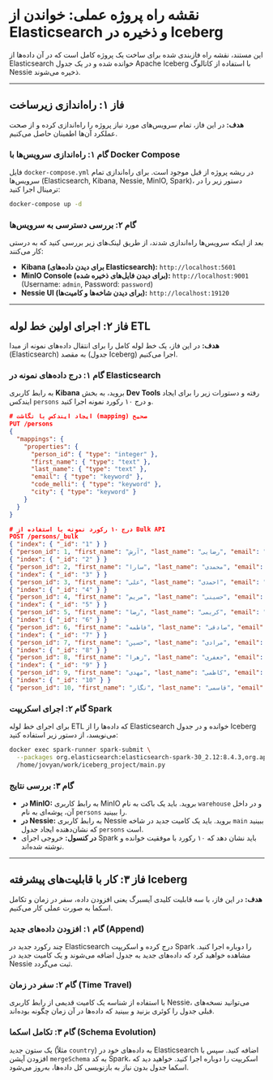 # نقشه راه پروژه عملی: خواندن از Elasticsearch و ذخیره در Iceberg

این مستند، نقشه راه فازبندی شده برای ساخت یک پروژه کامل است که در آن داده‌ها از Elasticsearch خوانده شده و در یک جدول Apache Iceberg با استفاده از کاتالوگ Nessie ذخیره می‌شوند.

---

## فاز ۱: راه‌اندازی زیرساخت

**هدف:** در این فاز، تمام سرویس‌های مورد نیاز پروژه را راه‌اندازی کرده و از صحت عملکرد آن‌ها اطمینان حاصل می‌کنیم.

### گام ۱: راه‌اندازی سرویس‌ها با Docker Compose

فایل `docker-compose.yml` در ریشه پروژه از قبل موجود است. برای راه‌اندازی تمام سرویس‌ها (Elasticsearch, Kibana, Nessie, MinIO, Spark)، دستور زیر را در ترمینال اجرا کنید:

```bash
docker-compose up -d
```

### گام ۲: بررسی دسترسی به سرویس‌ها

بعد از اینکه سرویس‌ها راه‌اندازی شدند، از طریق لینک‌های زیر بررسی کنید که به درستی کار می‌کنند:

*   **Kibana (برای دیدن داده‌های Elasticsearch):** `http://localhost:5601`
*   **MinIO Console (برای دیدن فایل‌های ذخیره شده):** `http://localhost:9001` (Username: `admin`, Password: `password`)
*   **Nessie UI (برای دیدن شاخه‌ها و کامیت‌ها):** `http://localhost:19120`

---

## فاز ۲: اجرای اولین خط لوله ETL

**هدف:** در این فاز، یک خط لوله کامل را برای انتقال داده‌های نمونه از مبدا (Elasticsearch) به مقصد (جدول Iceberg) اجرا می‌کنیم.

### گام ۱: درج داده‌های نمونه در Elasticsearch

به رابط کاربری **Kibana** بروید، به بخش **Dev Tools** رفته و دستورات زیر را برای ایجاد ایندکس `persons` و درج ۱۰ رکورد نمونه اجرا کنید.

```json
# ایجاد ایندکس با نگاشت (mapping) صحیح
PUT /persons
{
  "mappings": {
    "properties": {
      "person_id": { "type": "integer" },
      "first_name": { "type": "text" },
      "last_name": { "type": "text" },
      "email": { "type": "keyword" },
      "code_melli": { "type": "keyword" },
      "city": { "type": "keyword" }
    }
  }
}

# درج ۱۰ رکورد نمونه با استفاده از Bulk API
POST /persons/_bulk
{ "index": { "_id": "1" } }
{ "person_id": 1, "first_name": "آرش", "last_name": "رضایی", "email": "arash.rezaei@example.com", "code_melli": "0012345678", "city": "تهران" }
{ "index": { "_id": "2" } }
{ "person_id": 2, "first_name": "سارا", "last_name": "محمدی", "email": "sara.mohammadi@example.com", "code_melli": "0023456789", "city": "اصفهان" }
{ "index": { "_id": "3" } }
{ "person_id": 3, "first_name": "علی", "last_name": "احمدی", "email": "ali.ahmadi@example.com", "code_melli": "0034567890", "city": "شیراز" }
{ "index": { "_id": "4" } }
{ "person_id": 4, "first_name": "مریم", "last_name": "حسینی", "email": "maryam.hosseini@example.com", "code_melli": "0045678901", "city": "تهران" }
{ "index": { "_id": "5" } }
{ "person_id": 5, "first_name": "رضا", "last_name": "کریمی", "email": "reza.karimi@example.com", "code_melli": "0056789012", "city": "مشهد" }
{ "index": { "_id": "6" } }
{ "person_id": 6, "first_name": "فاطمه", "last_name": "صادقی", "email": "fatemeh.sadeghi@example.com", "code_melli": "0067890123", "city": "تبریز" }
{ "index": { "_id": "7" } }
{ "person_id": 7, "first_name": "حسین", "last_name": "مرادی", "email": "hossein.moradi@example.com", "code_melli": "0078901234", "city": "اصفهان" }
{ "index": { "_id": "8" } }
{ "person_id": 8, "first_name": "زهرا", "last_name": "جعفری", "email": "zahra.jafari@example.com", "code_melli": "0089012345", "city": "شیراز" }
{ "index": { "_id": "9" } }
{ "person_id": 9, "first_name": "مهدی", "last_name": "کاظمی", "email": "mehdi.kazemi@example.com", "code_melli": "0090123456", "city": "تهران" }
{ "index": { "_id": "10" } }
{ "person_id": 10, "first_name": "نگار", "last_name": "قاسمی", "email": "negar.ghasemi@example.com", "code_melli": "0101234567", "city": "کرج" }
```

### گام ۲: اجرای اسکریپت Spark

برای اجرای خط لوله ETL که داده‌ها را از Elasticsearch خوانده و در جدول Iceberg می‌نویسد، از دستور زیر استفاده کنید:

```bash
docker exec spark-runner spark-submit \
  --packages org.elasticsearch:elasticsearch-spark-30_2.12:8.4.3,org.apache.iceberg:iceberg-spark-runtime-3.5_2.12:1.4.2,org.projectnessie.nessie-integrations:nessie-spark-extensions-3.5_2.12:0.75.0 \
  /home/jovyan/work/iceberg_project/main.py
```

### گام ۳: بررسی نتایج

*   **در MinIO:** به رابط کاربری MinIO بروید. باید یک باکت به نام `warehouse` و در داخل آن، پوشه‌ای به نام `persons` را ببینید.
*   **در Nessie:** به رابط کاربری Nessie بروید. باید یک کامیت جدید در شاخه `main` ببینید که نشان‌دهنده ایجاد جدول `persons` است.
*   **در کنسول:** خروجی اجرای Spark باید نشان دهد که ۱۰ رکورد با موفقیت خوانده و نوشته شده‌اند.

---

## فاز ۳: کار با قابلیت‌های پیشرفته Iceberg

**هدف:** در این فاز، با سه قابلیت کلیدی آیسبرگ یعنی افزودن داده، سفر در زمان و تکامل اسکما به صورت عملی کار می‌کنیم.

### گام ۱: افزودن داده‌های جدید (Append)

چند رکورد جدید در Elasticsearch درج کرده و اسکریپت Spark را دوباره اجرا کنید. مشاهده خواهید کرد که داده‌های جدید به جدول اضافه می‌شوند و یک کامیت جدید در Nessie ثبت می‌گردد.

### گام ۲: سفر در زمان (Time Travel)

با استفاده از شناسه یک کامیت قدیمی از رابط کاربری Nessie، می‌توانید نسخه‌های قبلی جدول را کوئری بزنید و ببینید که داده‌ها در آن زمان چگونه بوده‌اند.

### گام ۳: تکامل اسکما (Schema Evolution)

یک ستون جدید (مثلاً `country`) به داده‌های خود در Elasticsearch اضافه کنید. سپس با افزودن آپشن `mergeSchema` به کد Spark، اسکریپت را دوباره اجرا کنید. خواهید دید که اسکما جدول بدون نیاز به بازنویسی کل داده‌ها، به‌روز می‌شود.

```